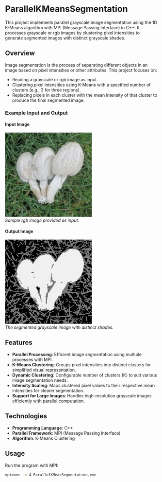 # ParallelKMeansSegmentation

This project implements parallel grayscale image segmentation using the 1D K-Means algorithm with MPI (Message Passing Interface) in C++. It processes grayscale or rgb images by clustering pixel intensities to generate segmented images with distinct grayscale shades.

## Overview
Image segmentation is the process of separating different objects in an image based on pixel intensities or other attributes. This project focuses on:
- Reading a grayscale or rgb image as input.
- Clustering pixel intensities using K-Means with a specified number of clusters (e.g., 3 for three regions).
- Replacing pixels in each cluster with the mean intensity of that cluster to produce the final segmented image.

### Example Input and Output

#### Input Image
![Input Image](Input.jpg)  
*Sample rgb image provided as input.*

#### Output Image
![Output Image](Output.png)  
*The segmented grayscale image with distinct shades.*

## Features
- **Parallel Processing**: Efficient image segmentation using multiple processes with MPI.
- **K-Means Clustering**: Groups pixel intensities into distinct clusters for simplified visual representation.
- **Dynamic Clustering**: Configurable number of clusters (K) to suit various image segmentation needs.
- **Intensity Scaling**: Maps clustered pixel values to their respective mean intensities for clearer segmentation.
- **Support for Large Images**: Handles high-resolution grayscale images efficiently with parallel computation.

## Technologies
- **Programming Language**: C++
- **Parallel Framework**: MPI (Message Passing Interface)
- **Algorithm**: K-Means Clustering

## Usage
Run the program with MPI:
   ```bash
   mpiexec -n 4 ParallelKMeanSegmentation.exe


